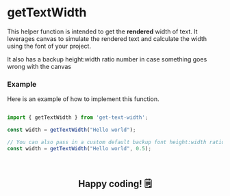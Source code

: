 # getTextWidth

This helper function is intended to get the **rendered** width of text. It leverages canvas to simulate the rendered text and calculate the width using the font of your project.

It also has a backup height:width ratio number in case something goes wrong with the canvas

### Example

Here is an example of how to implement this function.

```javascript

import { getTextWidth } from 'get-text-width';

const width = getTextWidth("Hello world");

// You can also pass in a custom default backup font height:width ratio like so
const width = getTextWidth("Hello world", 0.5);


```
&nbsp;
&nbsp;
&nbsp;
&nbsp;

## <div align="center"> Happy coding! 🗒 </div>
